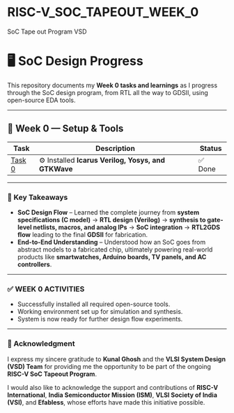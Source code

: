 # RISC-V_SOC_TAPEOUT_WEEK_0
SoC Tape out Program VSD

# 🖥️ SoC Design Progress

This repository documents my **Week 0 tasks and learnings** as I progress through the SoC design program, from RTL all the way to GDSII, using open-source EDA tools. 

---

## 📌 Week 0 — Setup & Tools

| Task   | Description | Status |
|--------|-------------|--------|
| [Task 0](#) | ⚙️ Installed **Icarus Verilog, Yosys, and GTKWave** | ✅ Done |

---

### 🔑 Key Takeaways  

- **SoC Design Flow** – Learned the complete journey from **system specifications (C model)** → **RTL design (Verilog)** → **synthesis to gate-level netlists, macros, and analog IPs** → **SoC integration** → **RTL2GDS flow** leading to the final **GDSII** for fabrication.  
- **End-to-End Understanding** – Understood how an SoC goes from abstract models to a fabricated chip, ultimately powering real-world products like **smartwatches, Arduino boards, TV panels, and AC controllers**.  

---

### ✅ WEEK 0 ACTIVITIES

- Successfully installed all required open-source tools.
- Working environment set up for simulation and synthesis.
- System is now ready for further design flow experiments.

---

### 🙏 Acknowledgment

I express my sincere gratitude to **Kunal Ghosh** and the **VLSI System Design (VSD) Team** for providing me the opportunity to be part of the ongoing **RISC-V SoC Tapeout Program**.  

I would also like to acknowledge the support and contributions of **RISC-V International**, **India Semiconductor Mission (ISM)**, **VLSI Society of India (VSI)**, and **Efabless**, whose efforts have made this initiative possible.


